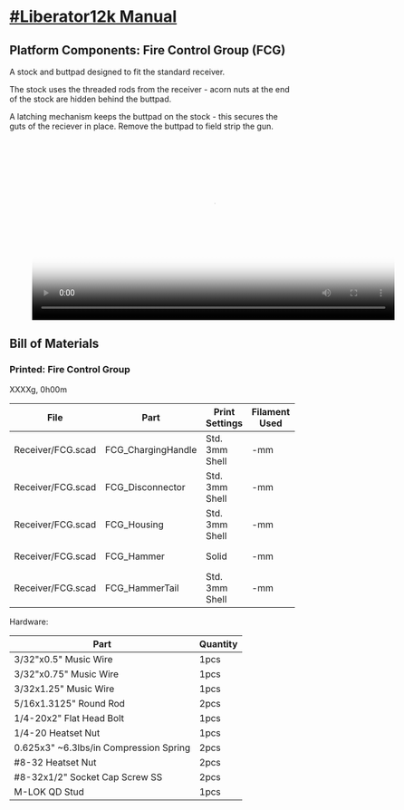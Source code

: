 # [\#Liberator12k Manual](../index.html)
## Platform Components: Fire Control Group (FCG)

A stock and buttpad designed to fit the standard receiver.

The stock uses the threaded rods from the receiver - acorn nuts at the end of
the stock are hidden behind the buttpad.

A latching mechanism keeps the buttpad on the stock - this secures the guts of
the reciever in place. Remove the buttpad to field strip the gun.

<!-- blank line -->
<figure class="video_container">
  <video width="640" loop="true" preload="auto" controls="false" allowfullscreen="true" poster="Stock.png">
    <source src="Stock.mp4" type="video/mp4">
  </video>
</figure>
<!-- blank line -->

## Bill of Materials

### Printed: Fire Control Group
XXXXg, 0h00m

| File                | Part               | Print Settings | Filament Used | Print Time |
|---------------------|--------------------|----------------|---------------|------------|
| Receiver/FCG.scad   | FCG_ChargingHandle | Std. 3mm Shell | -mm           | -h-m       |
| Receiver/FCG.scad   | FCG_Disconnector   | Std. 3mm Shell | -mm           | -h-m       |
| Receiver/FCG.scad   | FCG_Housing        | Std. 3mm Shell | -mm           | -h-m       |
| Receiver/FCG.scad   | FCG_Hammer         | Solid          | -mm           | -h-m       |
| Receiver/FCG.scad   | FCG_HammerTail     | Std. 3mm Shell | -mm           | -h-m       |

Hardware:

| Part                                      | Quantity |
|-------------------------------------------|----------|
| 3/32"x0.5" Music Wire                     | 1pcs     |
| 3/32"x0.75" Music Wire                    | 1pcs     |
| 3/32x1.25" Music Wire                     | 1pcs     |
| 5/16x1.3125" Round Rod                    | 2pcs     |
| 1/4-20x2" Flat Head Bolt                  | 1pcs     |
| 1/4-20 Heatset Nut                        | 1pcs     |
| 0.625x3" ~6.3lbs/in Compression Spring    | 2pcs     |
| #8-32 Heatset Nut                         | 2pcs     |
| #8-32x1/2" Socket Cap Screw SS            | 2pcs     |
| M-LOK QD Stud                             | 1pcs     |

